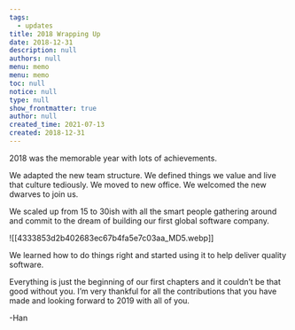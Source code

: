 ```yaml
---
tags: 
  - updates
title: 2018 Wrapping Up
date: 2018-12-31
description: null
authors: null
menu: memo
menu: memo
toc: null
notice: null
type: null
show_frontmatter: true
author: null
created_time: 2021-07-13
created: 2018-12-31
---
```


2018 was the memorable year with lots of achievements.


We adapted the new team structure.
We defined things we value and live that culture tediously.
We moved to new office. We welcomed the new dwarves to join us.

We scaled up from 15 to 30ish with all the smart people gathering around and commit to the dream of building our first global software company.

![[4333853d2b402683ec67b4fa5e7c03aa_MD5.webp]]


We learned how to do things right and started using it to help deliver quality software.


Everything is just the beginning of our first chapters and it couldn’t be that good without you. I’m very thankful for all the contributions that you have made and looking forward to 2019 with all of you.

-Han

